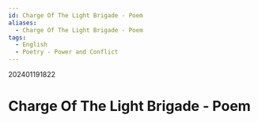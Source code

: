 ```yaml
---
id: Charge Of The Light Brigade - Poem
aliases:
  - Charge Of The Light Brigade - Poem
tags:
  - English
  - Poetry - Power and Conflict
---
```

202401191822

# Charge Of The Light Brigade - Poem


